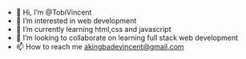 - 👋 Hi, I’m @TobiVincent
- 👀 I’m interested in web development
- 🌱 I’m currently learning html,css and javascript
- 💞️ I’m looking to collaborate on learning full stack web development
- 📫 How to reach me akingbadevincent@gmail.com

<!---
TobiVincent/TobiVincent is a ✨ special ✨ repository because its `README.md` (this file) appears on your GitHub profile.
You can click the Preview link to take a look at your changes.
--->
